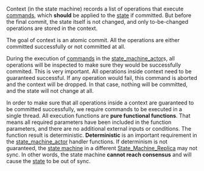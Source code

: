 Context (in the state machine) records a list of operations that execute [commands](commands.md), which **should** be applied to the [state](state.md) if committed. But before the final commit, the state itself is not changed, and only to-be-changed operations are stored in the context.

The goal of context is an atomic commit. All the operations are either committed successfully or not committed at all. 

During the execution of [commands](commands.md) in the [state_machine_actor](state_machine_actor.md)s, all operations will be inspected to make sure they would be successfully commited. This is very important. All operations inside context need to be guaranteed successful. If any operation would fail, this command is aborted and the context will be dropped. In that case, nothing will be committed, and the state will not change at all.

In order to make sure that all operations inside a context are guaranteed to be committed successfully, we require commands to be executed in a single thread. All execution functions are **pure functional functions**. That means all required parameters have been included in the function parameters, and there are no additional external inputs or conditions. The function result is deterministic. **Deterministic** is an important requirement in the [state_machine_actor](state_machine_actor.md) handler functions. If determinism is not guaranteed, the [state machine](State_Machine.md) in a different [State_Machine_Replica](State_Machine_Replica.md) may not sync. In other words, the state machine **cannot reach consensus** and will cause the [state](state.md) to be out of sync.
